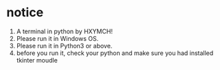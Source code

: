 # notice
1. A terminal in python by HXYMCH!
2. Please run it in Windows OS.
3. Please run it in Python3 or above.
4. before you run it, check your python and make sure you had installed tkinter moudle
